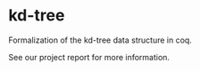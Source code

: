 # kd-tree
Formalization of the kd-tree data structure in coq.

See our project report for more information.
